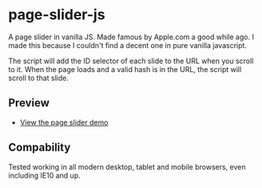 # page-slider-js
A page slider in vanilla JS. Made famous by Apple.com a good while ago. I made this because I couldn't find a decent one in pure vanilla javascript.

The script will add the ID selector of each slide to the URL when you scroll to it. When the page loads and a valid hash is in the URL, the script will scroll to that slide.

## Preview
* [View the page slider demo](https://kevinoes.github.io/page-slider-js/slider.html)

## Compability
Tested working in all modern desktop, tablet and mobile browsers, even including IE10 and up.
